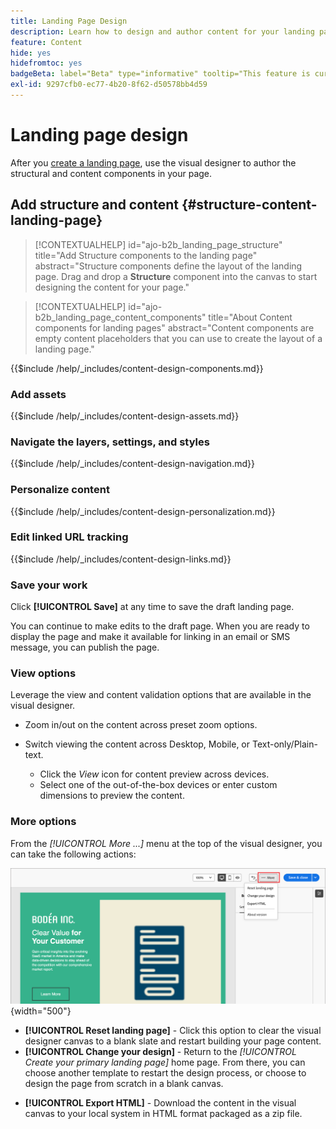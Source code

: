 ```yaml
---
title: Landing Page Design
description: Learn how to design and author content for your landing pages that support account journeys and campaigns.
feature: Content
hide: yes
hidefromtoc: yes
badgeBeta: label="Beta" type="informative" tooltip="This feature is currently in a limited beta release"
exl-id: 9297cfb0-ec77-4b20-8f62-d50578bb4d59
---
```

# Landing page design

After you [create a landing page](./landing-pages.md#create-a-landing-page), use the visual designer to author the structural and content components in your page. 

## Add structure and content {#structure-content-landing-page}

>[!CONTEXTUALHELP]
>id="ajo-b2b_landing_page_structure"
>title="Add Structure components to the landing page"
>abstract="Structure components define the layout of the landing page. Drag and drop a **Structure** component into the canvas to start designing the content for your page."

>[!CONTEXTUALHELP]
>id="ajo-b2b_landing_page_content_components"
>title="About Content components for landing pages"
>abstract="Content components are empty content placeholders that you can use to create the layout of a landing page."

{{$include /help/_includes/content-design-components.md}}

### Add assets

{{$include /help/_includes/content-design-assets.md}}

### Navigate the layers, settings, and styles

{{$include /help/_includes/content-design-navigation.md}}

### Personalize content

{{$include /help/_includes/content-design-personalization.md}}

### Edit linked URL tracking

{{$include /help/_includes/content-design-links.md}}

### Save your work

Click **[!UICONTROL Save]** at any time to save the draft landing page.

You can continue to make edits to the draft page. When you are ready to display the page and make it available for linking in an email or SMS message, you can publish the page.

### View options

Leverage the view and content validation options that are available in the visual designer.

* Zoom in/out on the content across preset zoom options.

* Switch viewing the content across Desktop, Mobile, or Text-only/Plain-text.
   * Click the _View_ icon for content preview across devices.
   * Select one of the out-of-the-box devices or enter custom dimensions to preview the content.

### More options

From the _[!UICONTROL More ...]_ menu at the top of the visual designer, you can take the following actions:

![Click More to access template actions](./assets/landing-page-designer-more-menu.png){width="500"}

* **[!UICONTROL Reset landing page]** - Click this option to clear the visual designer canvas to a blank slate and restart building your page content.
* **[!UICONTROL Change your design]** - Return to the _[!UICONTROL Create your primary landing page]_ home page. From there, you can choose another template to restart the design process, or choose to design the page from scratch in a blank canvas.
<!--- * **[!UICONTROL Save as content template]** - Save the page body as a landing page template to be reused across multiple landing pages. You provide a name and description for the template and save it to the list of saved  landing page templates. -->
* **[!UICONTROL Export HTML]** - Download the content in the visual canvas to your local system in HTML format packaged as a zip file.
